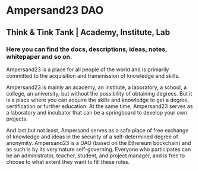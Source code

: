 # Ampersand23 DAO
## Think & Tink Tank | Academy, Institute, Lab

### Here you can find the docs, descriptions, ideas, notes, whitepaper and so on.

Ampersand23 is a place for all people of the world and is primarily committed to the acquisition and transmission of knowledge and skills.

Ampersand23 is mainly an academy, an institute, a laboratory, a school, a college, an university, but without the possibility of obtaining degrees. But it is a place where you can acquire the skills and knowledge to get a degree, certification or further education. At the same time, Ampersand23 serves as a laboratory and incubator that can be a springboard to develop your own projects.

And last but not least, Ampersand serves as a safe place of free exchange of knowledge and ideas in the security of a self-determined degree of anonymity. Ampersand23 is a DAO (based on the Ethereum bockchain) and as such is by its very nature self-governing. Everyone who participates can be an administrator, teacher, student, and project manager, and is free to choose to what extent they want to fill these roles.
